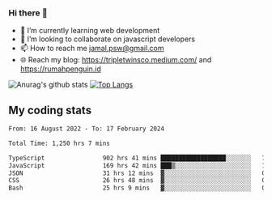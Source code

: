 ### Hi there 👋

<!--
**padepokanpenguin/padepokanpenguin** is a ✨ _special_ ✨ repository because its `README.md` (this file) appears on your GitHub profile.
-->

- 🌱 I’m currently learning  web development
- 👯 I’m looking to collaborate on javascript developers
- 📫 How to reach me jamal.psw@gmail.com
- 🌐 Reach my blog:
   https://tripletwinsco.medium.com/ and
   https://rumahpenguin.id

![Anurag's github stats](https://github-readme-stats.vercel.app/api?username=padepokanpenguin&count_private=true&disable_animations=false&show_icons=true&theme=default)
[![Top Langs](https://github-readme-stats.vercel.app/api/top-langs/?username=padepokanpenguin&theme=default&layout=compact)](https://github.com/padepokanpenguin)

## My coding stats

<!--START_SECTION:waka-->

```txt
From: 16 August 2022 - To: 17 February 2024

Total Time: 1,250 hrs 7 mins

TypeScript                902 hrs 41 mins ██████████████████░░░░░░░   72.21 %
JavaScript                169 hrs 42 mins ███▒░░░░░░░░░░░░░░░░░░░░░   13.58 %
JSON                      31 hrs 12 mins  ▓░░░░░░░░░░░░░░░░░░░░░░░░   02.50 %
CSS                       26 hrs 48 mins  ▓░░░░░░░░░░░░░░░░░░░░░░░░   02.14 %
Bash                      25 hrs 9 mins   ▓░░░░░░░░░░░░░░░░░░░░░░░░   02.01 %
```

<!--END_SECTION:waka-->


